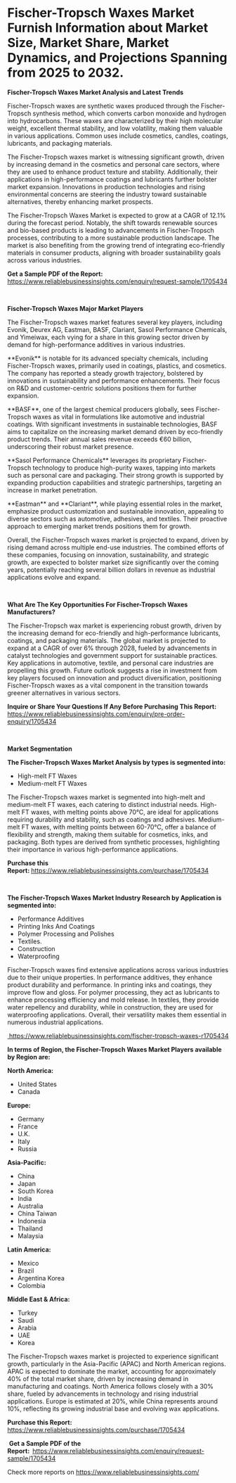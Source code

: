 <p><h1>Fischer-Tropsch Waxes Market Furnish Information about Market Size, Market Share, Market Dynamics, and Projections Spanning from 2025 to 2032.</h1></p><p><strong>Fischer-Tropsch Waxes Market Analysis and Latest Trends</strong></p>
<p><p>Fischer-Tropsch waxes are synthetic waxes produced through the Fischer-Tropsch synthesis method, which converts carbon monoxide and hydrogen into hydrocarbons. These waxes are characterized by their high molecular weight, excellent thermal stability, and low volatility, making them valuable in various applications. Common uses include cosmetics, candles, coatings, lubricants, and packaging materials.</p><p>The Fischer-Tropsch waxes market is witnessing significant growth, driven by increasing demand in the cosmetics and personal care sectors, where they are used to enhance product texture and stability. Additionally, their applications in high-performance coatings and lubricants further bolster market expansion. Innovations in production technologies and rising environmental concerns are steering the industry toward sustainable alternatives, thereby enhancing market prospects.</p><p>The Fischer-Tropsch Waxes Market is expected to grow at a CAGR of 12.1% during the forecast period. Notably, the shift towards renewable sources and bio-based products is leading to advancements in Fischer-Tropsch processes, contributing to a more sustainable production landscape. The market is also benefiting from the growing trend of integrating eco-friendly materials in consumer products, aligning with broader sustainability goals across various industries.</p></p>
<p><strong>Get a Sample PDF of the Report:&nbsp;</strong> <a href="https://www.reliablebusinessinsights.com/enquiry/request-sample/1705434?utm_campaign=96&utm_medium=2&utm_source=Github&utm_content=ia&utm_term=09012025&utm_id=fischer-tropsch-waxes">https://www.reliablebusinessinsights.com/enquiry/request-sample/1705434</a></p>
<p>&nbsp;</p>
<p><strong>Fischer-Tropsch Waxes Major Market Players</strong></p>
<p><p>The Fischer-Tropsch waxes market features several key players, including Evonik, Deurex AG, Eastman, BASF, Clariant, Sasol Performance Chemicals, and Yimeiwax, each vying for a share in this growing sector driven by demand for high-performance additives in various industries.</p><p>**Evonik** is notable for its advanced specialty chemicals, including Fischer-Tropsch waxes, primarily used in coatings, plastics, and cosmetics. The company has reported a steady growth trajectory, bolstered by innovations in sustainability and performance enhancements. Their focus on R&D and customer-centric solutions positions them for further expansion.</p><p>**BASF**, one of the largest chemical producers globally, sees Fischer-Tropsch waxes as vital in formulations like automotive and industrial coatings. With significant investments in sustainable technologies, BASF aims to capitalize on the increasing market demand driven by eco-friendly product trends. Their annual sales revenue exceeds €60 billion, underscoring their robust market presence.</p><p>**Sasol Performance Chemicals** leverages its proprietary Fischer-Tropsch technology to produce high-purity waxes, tapping into markets such as personal care and packaging. Their strong growth is supported by expanding production capabilities and strategic partnerships, targeting an increase in market penetration.</p><p>**Eastman** and **Clariant**, while playing essential roles in the market, emphasize product customization and sustainable innovation, appealing to diverse sectors such as automotive, adhesives, and textiles. Their proactive approach to emerging market trends positions them for growth.</p><p>Overall, the Fischer-Tropsch waxes market is projected to expand, driven by rising demand across multiple end-use industries. The combined efforts of these companies, focusing on innovation, sustainability, and strategic growth, are expected to bolster market size significantly over the coming years, potentially reaching several billion dollars in revenue as industrial applications evolve and expand.</p></p>
<p>&nbsp;</p>
<p><strong>What Are The Key Opportunities For Fischer-Tropsch Waxes Manufacturers?</strong></p>
<p><p>The Fischer-Tropsch wax market is experiencing robust growth, driven by the increasing demand for eco-friendly and high-performance lubricants, coatings, and packaging materials. The global market is projected to expand at a CAGR of over 6% through 2028, fueled by advancements in catalyst technologies and government support for sustainable practices. Key applications in automotive, textile, and personal care industries are propelling this growth. Future outlook suggests a rise in investment from key players focused on innovation and product diversification, positioning Fischer-Tropsch waxes as a vital component in the transition towards greener alternatives in various sectors.</p></p>
<p><strong>Inquire or Share Your Questions If Any Before Purchasing This Report:</strong> <a href="https://www.reliablebusinessinsights.com/enquiry/pre-order-enquiry/1705434?utm_campaign=96&utm_medium=2&utm_source=Github&utm_content=ia&utm_term=09012025&utm_id=fischer-tropsch-waxes">https://www.reliablebusinessinsights.com/enquiry/pre-order-enquiry/1705434</a></p>
<p>&nbsp;</p>
<p><strong>Market Segmentation</strong></p>
<p><strong>The Fischer-Tropsch Waxes Market Analysis by types is segmented into:</strong></p>
<p><ul><li>High-melt FT Waxes</li><li>Medium-melt FT Waxes</li></ul></p>
<p><p>The Fischer-Tropsch waxes market is segmented into high-melt and medium-melt FT waxes, each catering to distinct industrial needs. High-melt FT waxes, with melting points above 70°C, are ideal for applications requiring durability and stability, such as coatings and adhesives. Medium-melt FT waxes, with melting points between 60-70°C, offer a balance of flexibility and strength, making them suitable for cosmetics, inks, and packaging. Both types are derived from synthetic processes, highlighting their importance in various high-performance applications.</p></p>
<p><strong>Purchase this Report:&nbsp;</strong><a href="https://www.reliablebusinessinsights.com/purchase/1705434?utm_campaign=96&utm_medium=2&utm_source=Github&utm_content=ia&utm_term=09012025&utm_id=fischer-tropsch-waxes">https://www.reliablebusinessinsights.com/purchase/1705434</a></p>
<p>&nbsp;</p>
<p><strong>The Fischer-Tropsch Waxes Market Industry Research by Application is segmented into:</strong></p>
<p><ul><li>Performance Additives</li><li>Printing Inks And Coatings</li><li>Polymer Processing and Polishes</li><li>Textiles.</li><li>Construction</li><li>Waterproofing</li></ul></p>
<p><p>Fischer-Tropsch waxes find extensive applications across various industries due to their unique properties. In performance additives, they enhance product durability and performance. In printing inks and coatings, they improve flow and gloss. For polymer processing, they act as lubricants to enhance processing efficiency and mold release. In textiles, they provide water repellency and durability, while in construction, they are used for waterproofing applications. Overall, their versatility makes them essential in numerous industrial applications.</p></p>
<p><a href="https://www.reliablebusinessinsights.com/fischer-tropsch-waxes-r1705434?utm_campaign=96&utm_medium=2&utm_source=Github&utm_content=ia&utm_term=09012025&utm_id=fischer-tropsch-waxes">&nbsp;https://www.reliablebusinessinsights.com/fischer-tropsch-waxes-r1705434</a></p>
<p><strong>In terms of Region, the Fischer-Tropsch Waxes Market Players available by Region are:</strong></p>
<p>
    <p> <strong> North America: </strong>
        <ul>
            <li>United States</li>
            <li>Canada</li>
        </ul>
        </p> 
    <p> <strong> Europe: </strong>
        <ul>
            <li>Germany</li>
            <li>France</li>
            <li>U.K.</li>
            <li>Italy</li>
            <li>Russia</li>
        </ul>
        </p> 
    <p> <strong> Asia-Pacific: </strong>
        <ul>
            <li>China</li>
            <li>Japan</li>
            <li>South Korea</li>
            <li>India</li>
            <li>Australia</li>
            <li>China Taiwan</li>
            <li>Indonesia</li>
            <li>Thailand</li>
            <li>Malaysia</li>
        </ul>
        </p> 
    <p> <strong> Latin America: </strong>
        <ul>
            <li>Mexico</li>
            <li>Brazil</li>
            <li>Argentina Korea</li>
            <li>Colombia</li>
        </ul>
        </p> 
    <p> <strong> Middle East & Africa: </strong>
        <ul>
            <li>Turkey</li>
            <li>Saudi</li>
            <li>Arabia</li>
            <li>UAE</li>
            <li>Korea</li>
        </ul>
    </p>
    </p>
<p><p>The Fischer-Tropsch waxes market is projected to experience significant growth, particularly in the Asia-Pacific (APAC) and North American regions. APAC is expected to dominate the market, accounting for approximately 40% of the total market share, driven by increasing demand in manufacturing and coatings. North America follows closely with a 30% share, fueled by advancements in technology and rising industrial applications. Europe is estimated at 20%, while China represents around 10%, reflecting its growing industrial base and evolving wax applications.</p></p>
<p><strong>Purchase this Report: </strong><a href="https://www.reliablebusinessinsights.com/purchase/1705434?utm_campaign=96&utm_medium=2&utm_source=Github&utm_content=ia&utm_term=09012025&utm_id=fischer-tropsch-waxes">https://www.reliablebusinessinsights.com/purchase/1705434</a></p>
<p>&nbsp;<strong>Get a Sample PDF of the Report:&nbsp;&nbsp;</strong><a href="https://www.reliablebusinessinsights.com/enquiry/request-sample/1705434?utm_campaign=96&utm_medium=2&utm_source=Github&utm_content=ia&utm_term=09012025&utm_id=fischer-tropsch-waxes">https://www.reliablebusinessinsights.com/enquiry/request-sample/1705434</a></p>
<p><strong></strong></p>
<p>Check more reports on <a href="https://www.reliablebusinessinsights.com/?utm_campaign=96&utm_medium=2&utm_source=Github&utm_content=ia&utm_term=09012025&utm_id=fischer-tropsch-waxes">https://www.reliablebusinessinsights.com/</a></p>